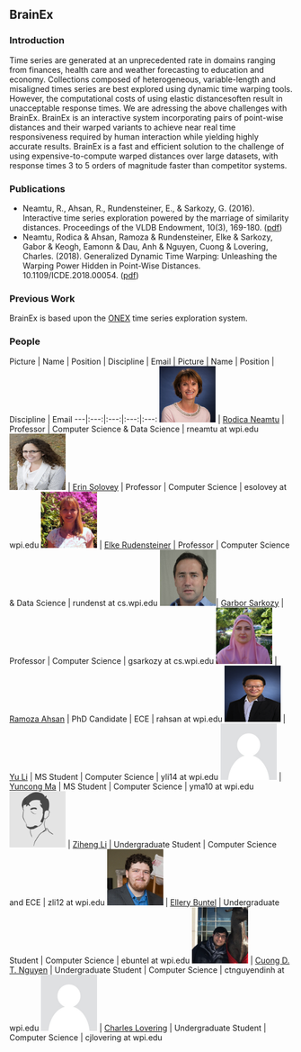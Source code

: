 ## BrainEx

### Introduction

Time series are generated at an unprecedented rate in domains ranging from finances, health care and weather forecasting to education and economy. Collections composed of heterogeneous, variable-length and misaligned times series are best explored using dynamic time warping tools. However, the computational costs of using elastic distancesoften result in unacceptable response times. We are adressing the above challenges with BrainEx. BrainEx is an interactive system incorporating pairs of point-wise distances and their warped variants to achieve near real time responsiveness required by human interaction while yielding highly accurate results.  BrainEx is a fast and efficient solution to the challenge of using expensive-to-compute warped distances over large datasets, with response times 3 to 5 orders of magnitude faster than competitor systems.    

### Publications 

* Neamtu, R., Ahsan, R., Rundensteiner, E., & Sarkozy, G. (2016). Interactive time series exploration powered by the marriage of similarity distances. Proceedings of the VLDB Endowment, 10(3), 169-180. ([pdf](InteractiveTimeSeriesExploration.pdf))
* Neamtu, Rodica & Ahsan, Ramoza & Rundensteiner, Elke & Sarkozy, Gabor & Keogh, Eamonn & Dau, Anh & Nguyen, Cuong & Lovering, Charles. (2018). Generalized Dynamic Time Warping: Unleashing the Warping Power Hidden in Point-Wise Distances. 10.1109/ICDE.2018.00054.  ([pdf](/assets/UnleashingtheWarpingPowerHiddeninPoint-WiseDistances.pdf))

### Previous Work

BrainEx is based upon the [ONEX](https://c2research.github.io/onex-website/) time series exploration system.

### People

Picture | Name | Position | Discipline | Email | Picture | Name | Position | Discipline | Email
---|:---:|:---:|:---:|:---:
 <img src="https://github.com/ebuntel/BrainExInfo/blob/master/assets/rneamtu.jpg?raw=true" class="inline" width="100" height="100"/> | [Rodica Neamtu](http://web.cs.wpi.edu/~rneamtu/) | Professor | Computer Science & Data Science | rneamtu at wpi.edu 
 <img src="https://github.com/ebuntel/BrainExInfo/blob/master/assets/ErinSolovey.jpg?raw=true" class="inline" width="100" height="100"/> | [Erin Solovey](http://users.wpi.edu/~esolovey/) | Professor | Computer Science | esolovey at wpi.edu
<img src="https://github.com/ebuntel/BrainExInfo/blob/master/assets/elke.jpg?raw=true" class="inline" width="100" height="100"/> | [Elke Rudensteiner](http://davis.wpi.edu/dsrg/MEMBERS/rundenst/) | Professor | Computer Science & Data Science | rundenst at cs.wpi.edu 
<img src="https://github.com/ebuntel/BrainExInfo/blob/master/assets/gsarkozy.jpg?raw=true" class="inline" width="100" height="100"/>| [Garbor Sarkozy](http://web.cs.wpi.edu/~gsarkozy/) | Professor | Computer Science | gsarkozy at cs.wpi.edu
<img src="https://github.com/ebuntel/BrainExInfo/blob/master/assets/ramoza.jpg?raw=true" class="inline" width="100" height="100"/> | [Ramoza Ahsan](http://web.cs.wpi.edu/~rahsan/) | PhD Candidate | ECE | rahsan at wpi.edu 
<img src="https://github.com/ebuntel/BrainExInfo/blob/master/assets/yuli_carrerphoto.jpg?raw=true" class="inline" width="100" height="100"/> | [Yu Li](https://www.linkedin.com/in/yli14/) | MS Student | Computer Science | yli14 at wpi.edu
<img src="https://github.com/ebuntel/BrainExInfo/blob/master/assets/person.jpg?raw=true" class="inline" width="100" height="100"/> | [Yuncong Ma](https://www.linkedin.com/in/yuncong-ma-a26b89104/) | MS Student | Computer Science | yma10 at wpi.edu 
<img src="https://github.com/ebuntel/BrainExInfo/blob/master/assets/T8ZCNDP7V-UH07KRFRQ-29aa6e826f22-512.png?raw=true" class="inline" width="100" height="100"/> | [Ziheng Li](https://www.linkedin.com/in/ziheng-leo-li/) | Undergraduate Student | Computer Science and ECE | zli12 at wpi.edu
 <img src="https://github.com/ebuntel/BrainExInfo/blob/master/assets/EJB.PNG?raw=true" class="inline" width="100" height="100"/> |  [Ellery Buntel](https://www.linkedin.com/in/ellery-buntel) | Undergraduate Student | Computer Science | ebuntel at wpi.edu 
 <img src="https://github.com/ebuntel/BrainExInfo/blob/master/assets/cuongn.jpg?raw=true" class="inline" width="100" height="100"/> | [Cuong D. T. Nguyen](https://www.linkedin.com/in/cuongdtn/) | Undergraduate Student | Computer Science | ctnguyendinh at wpi.edu
<img src="https://github.com/ebuntel/BrainExInfo/blob/master/assets/person.jpg?raw=true" class="inline" width="100" height="100"/> | [Charles Lovering](https://www.linkedin.com/in/cjlovering/) | Undergraduate Student | Computer Science | cjlovering at wpi.edu
